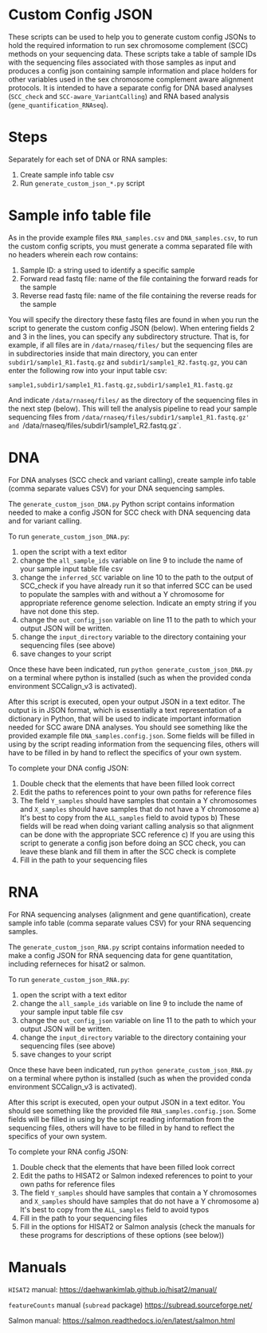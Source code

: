 # Custom Config JSON

These scripts can be used to help you to generate custom config JSONs to hold the required information to run sex chromosome complement (SCC) methods on your sequencing data.  These scripts take a table of sample IDs with the sequencing files associated with those samples as input and produces a config json containing sample information and place holders for other variables used in the sex chromosome complement aware alignment protocols.  It is intended to have a separate config for DNA based analyses (`SCC_check` and `SCC-aware_VariantCalling`) and RNA based analysis (`gene_quantification_RNAseq`).

# Steps

Separately for each set of DNA or RNA samples:
1) Create sample info table csv
2) Run `generate_custom_json_*.py` script

# Sample info table file

As in the provide example files `RNA_samples.csv` and `DNA_samples.csv`, to run the custom config scripts, you must generate a comma separated file with no headers wherein each row contains: 

1) Sample ID:  a string used to identify a specific sample
2) Forward read fastq file: name of the file containing the forward reads for the sample
3) Reverse read fastq file: name of the file containing the reverse reads for the sample

You will specify the directory these fastq files are found in when you run the script to generate the custom config JSON (below).  When entering fields 2 and 3 in the lines, you can specify any subdirectory structure.  That is, for example, if all files are in `/data/rnaseq/files/` but the sequencing files are in subdirectories inside that main directory, you can enter `subdir1/sample1_R1.fastq.gz` and `subdir1/sample1_R2.fastq.gz`, you can enter the following row into your input table csv: 

`sample1,subdir1/sample1_R1.fastq.gz,subdir1/sample1_R1.fastq.gz`
 
And indicate `/data/rnaseq/files/` as the directory of the sequencing files in the next step (below).  This will tell the analysis pipeline to read your sample sequencing files from `/data/rnaseq/files/subdir1/sample1_R1.fastq.gz' and `/data/rnaseq/files/subdir1/sample1_R2.fastq.gz`.  

# DNA

For DNA analyses (SCC check and variant calling), create sample info table (comma separate values CSV) for your DNA sequencing samples.

The `generate_custom_json_DNA.py` Python script contains information needed to make a config JSON for SCC check with DNA sequencing data and for variant calling.

To run `generate_custom_json_DNA.py`:
1) open the script with a text editor
2) change the `all_sample_ids` variable on line 9 to include the name of your sample input table file csv
3) change the `inferred_SCC` variable on line 10 to the path to the output of SCC_check if you have already run it so that inferred SCC can be used to populate the samples with and without a Y chromosome for appropriate reference genome selection. Indicate an empty string if you have not done this step.
4) change the `out_config_json` variable on line 11 to the path to which your output JSON will be written.
5) change the `input_directory` variable to the directory containing your sequencing files (see above)
6) save changes to your script

Once these have been indicated, run `python generate_custom_json_DNA.py` on a terminal where python is installed (such as when the provided conda environment SCCalign_v3 is activated).

After this script is executed, open your output JSON in a text editor.  The output is in JSON format, which is essentially a text representation of a dictionary in Python, that will be used to indicate important information needed for SCC aware DNA analyses.  You should see something like the provided example file `DNA_samples.config.json`.  Some fields will be filled in using by the script reading information from the sequencing files, others will have to be filled in by hand to reflect the specifics of your own system.

To complete your DNA config JSON: 
1) Double check that the elements that have been filled look correct
2) Edit the paths to references point to your own paths for reference files
3) The field `Y_samples` should have samples that contain a Y chromosomes and `X_samples` should have samples that do not have a Y chromosome
a) It's best to copy from the `ALL_samples` field to avoid typos
b) These fields will be read when doing variant calling analysis so that alignment can be done with the appropriate SCC reference
c) If you are using this script to generate a config json before doing an SCC check, you can leave these blank and fill them in after the SCC check is complete
4) Fill in the path to your sequencing files

# RNA

For RNA sequencing analyses (alignment and gene quantification), create sample info table (comma separate values CSV) for your RNA sequencing samples.

The `generate_custom_json_RNA.py` script contains information needed to make a config JSON for RNA sequencing data for gene quantitation, including referneces for hisat2 or salmon.  

To run `generate_custom_json_RNA.py`:
1) open the script with a text editor
2) change the `all_sample_ids` variable on line 9 to include the name of your sample input table file csv
3) change the `out_config_json` variable on line 11 to the path to which your output JSON will be written.
4) change the `input_directory` variable to the directory containing your sequencing files (see above)
5) save changes to your script

Once these have been indicated, run `python generate_custom_json_RNA.py` on a terminal where python is installed (such as when the provided conda environment SCCalign_v3 is activated).

After this script is executed, open your output JSON in a text editor.  You should see something like the provided file `RNA_samples.config.json`.  Some fields will be filled in using by the script reading information from the sequencing files, others will have to be filled in by hand to reflect the specifics of your own system.

To complete your RNA config JSON: 
1) Double check that the elements that have been filled look correct
2) Edit the paths to HISAT2 or Salmon indexed references to point to your own paths for reference files
3) The field `Y_samples` should have samples that contain a Y chromosomes and `X_samples` should have samples that do not have a Y chromosome
a) It's best to copy from the `ALL_samples` field to avoid typos
4) Fill in the path to your sequencing files
5) Fill in the options for HISAT2 or Salmon analysis (check the manuals for these programs for descriptions of these options (see below))

# Manuals

`HISAT2` manual: 
https://daehwankimlab.github.io/hisat2/manual/

`featureCounts` manual (`subread` package)
https://subread.sourceforge.net/

Salmon manual: 
https://salmon.readthedocs.io/en/latest/salmon.html

